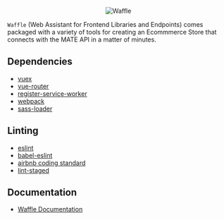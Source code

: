 <p align="center">
    <img src="https://abrecultura.s3.amazonaws.com/data/media/c2ca448d931523f898d4b4a229dc0f3833b087fe_1562857640/fit_crop-50-50-id_448-width_2198-height_edit.jpg" alt="Waffle" />
</p>

`Waffle` (Web Assistant for Frontend Libraries and Endpoints) comes packaged with a variety of tools for creating an Ecommmerce Store that connects with the MATE API in a matter of minutes.

## Dependencies
* [vuex](https://github.com/vuejs/vuex)
* [vue-router](https://github.com/vuejs/vue-router)
* [register-service-worker](https://github.com/yyx990803/register-service-worker)
* [webpack](https://github.com/webpack/webpack)
* [sass-loader](https://github.com/webpack-contrib/sass-loader)

## Linting
* [eslint](https://eslint.vuejs.org/)
* [babel-eslint](https://github.com/babel/babel-eslint)
* [airbnb coding standard](https://github.com/airbnb/javascript)
* [lint-staged](https://github.com/okonet/lint-staged)

## Documentation
* [Waffle Documentation](https://github.com/hjeti/vue-skeleton/wiki/Documentation)